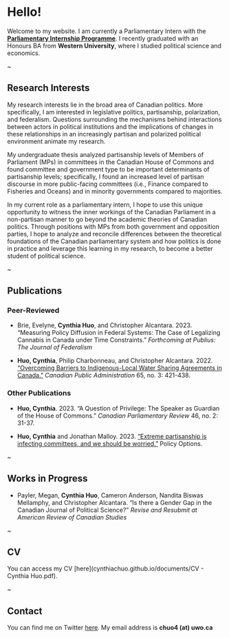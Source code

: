 # Hello! 
Welcome to my website. I am currently a Parliamentary Intern with the [**Parliamentary Internship Programme**](https://pip-psp.org/). I recently graduated with an Honours BA from **Western University**, where I studied political science and economics. 

~
<br/>

## Research Interests
My research interests lie in the broad area of Canadian politics. More specifically, I am interested in legislative politics, partisanship, polarization, and federalism. Questions surrounding the mechanisms behind interactions between actors in political institutions and the implications of changes in these relationships in an increasingly partisan and polarized political environment animate my research. 

My undergraduate thesis analyzed partisanship levels of Members of Parliament (MPs) in committees in the Canadian House of Commons and found committee and government type to be important determinants of partisanship levels; specifically, I found an increased level of partisan discourse in more public-facing committees (i.e., Finance compared to Fisheries and Oceans) and in minority governments compared to majorities. 

In my current role as a parliamentary intern, I hope to use this unique opportunity to witness the inner workings of the Canadian Parliament in a non-partisan manner to go beyond the academic theories of Canadian politics. Through positions with MPs from both government and opposition parties, I hope to analyze and reconcile differences between the theoretical foundations of the Canadian parliamentary system and how politics is done in practice and leverage this learning in my research, to become a better student of political science. 

~
<br/>

## Publications
### Peer-Reviewed 
- Brie, Evelyne, **Cynthia Huo**, and Christopher Alcantara. 2023. “Measuring Policy Diffusion in Federal Systems: The Case of Legalizing Cannabis in Canada under Time
Constraints.” _Forthcoming at Publius: The Journal of Federalism_

- **Huo, Cynthia**, Philip Charbonneau, and Christopher Alcantara. 2022. [“Overcoming Barriers to Indigenous-Local Water Sharing Agreements in Canada.”](https://doi.org/10.1111/capa.12492) _Canadian Public Administration_ 65, no. 3: 421-438.

### Other Publications 
- **Huo, Cynthia**. 2023. “A Question of Privilege: The Speaker as Guardian of the House of Commons.” _Canadian Parliamentary Review_ 46, no. 2: 31-37.

- **Huo, Cynthia** and Jonathan Malloy. 2023. [“Extreme partisanship is infecting committees, and we should be worried.”](https://policyoptions.irpp.org/magazines/march-2023/house-committees-extreme-partisanship/) Policy Options.

~
<br/>

## Works in Progress
- Payler, Megan, **Cynthia Huo**, Cameron Anderson, Nandita Biswas Mellamphy, and Christopher Alcantara. “Is there a Gender Gap in the Canadian Journal of Political Science?” _Revise and Resubmit at American Review of Canadian Studies_

~
<br/>

## CV 
You can access my CV [here](cynthiachuo.github.io/documents/CV - Cynthia Huo.pdf).

~
<br/>

## Contact 
You can find me on Twitter [here](https://twitter.com/cynthiachuo). My email address is **chuo4 (at) uwo.ca**

